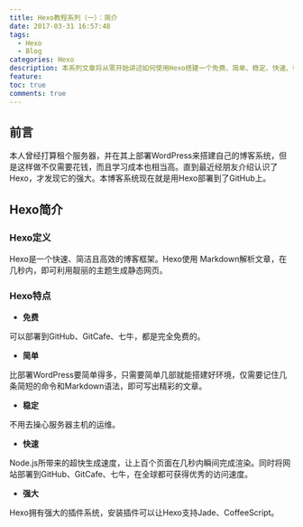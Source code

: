```yaml
---
title: Hexo教程系列（一）：简介
date: 2017-03-31 16:57:48
tags: 
  - Hexo
  - Blog
categories: Hexo
description: 本系列文章将从零开始讲述如何使用Hexo搭建一个免费、简单、稳定、快速、强大的个人独立博客。
feature:
toc: true
comments: true
---
```


## 前言

本人曾经打算租个服务器，并在其上部署WordPress来搭建自己的博客系统，但是这样做不仅需要花钱，而且学习成本也相当高。直到最近经朋友介绍认识了Hexo，才发现它的强大。本博客系统现在就是用Hexo部署到了GitHub上。

## Hexo简介

### Hexo定义

Hexo是一个快速、简洁且高效的博客框架。Hexo使用 Markdown解析文章，在几秒内，即可利用靓丽的主题生成静态网页。

### Hexo特点

- **免费**

可以部署到GitHub、GitCafe、七牛，都是完全免费的。

- **简单**

比部署WordPress要简单得多，只需要简单几部就能搭建好环境，仅需要记住几条简短的命令和Markdown语法，即可写出精彩的文章。

- **稳定**

不用去操心服务器主机的运维。

- **快速**

Node.js所带来的超快生成速度，让上百个页面在几秒内瞬间完成渲染。同时将网站部署到GitHub、GitCafe、七牛，在全球都可获得优秀的访问速度。

- **强大**

Hexo拥有强大的插件系统，安装插件可以让Hexo支持Jade、CoffeeScript。
